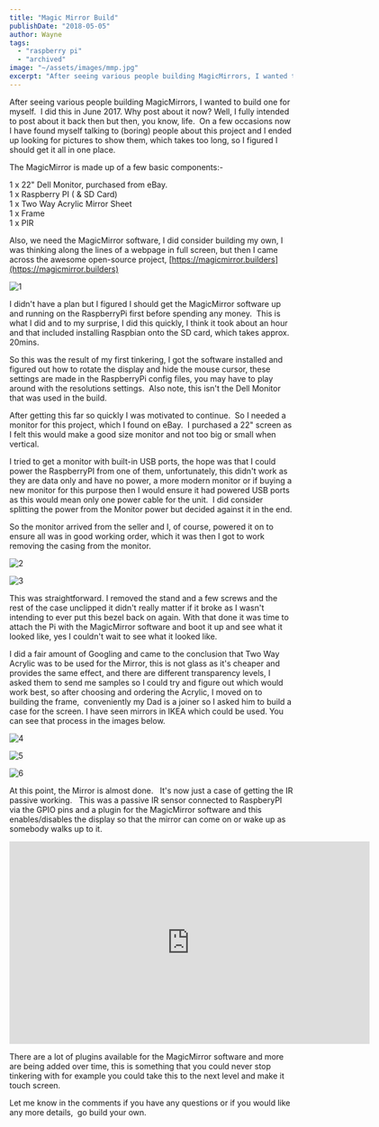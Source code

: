 ```yaml
---
title: "Magic Mirror Build"
publishDate: "2018-05-05"
author: Wayne
tags: 
  - "raspberry pi"
  - "archived"
image: "~/assets/images/mmp.jpg"
excerpt: "After seeing various people building MagicMirrors, I wanted to build one for myself.  I did this in June 2017. Why post about it now? Well, I fully intended to post about it back then but then, you know, I got busy."
---
```


After seeing various people building MagicMirrors, I wanted to build one for myself.  I did this in June 2017. Why post about it now? Well, I fully intended to post about it back then but then, you know, life.  On a few occasions now I have found myself talking to (boring) people about this project and I ended up looking for pictures to show them, which takes too long, so I figured I should get it all in one place.

The MagicMirror is made up of a few basic components:-

1 x 22" Dell Monitor, purchased from eBay.  
1 x Raspberry PI ( & SD Card)  
1 x Two Way Acrylic Mirror Sheet  
1 x Frame  
1 x PIR

Also, we need the MagicMirror software, I did consider building my own, I was thinking along the lines of a webpage in full screen, but then I came across the awesome open-source project, [https://magicmirror.builders](https://magicmirror.builders)

![1](src/assets/images/MagicMirror-01.jpg)

I didn't have a plan but I figured I should get the MagicMirror software up and running on the RaspberryPi first before spending any money.  This is what I did and to my surprise, I did this quickly, I think it took about an hour and that included installing Raspbian onto the SD card, which takes approx. 20mins.

So this was the result of my first tinkering, I got the software installed and figured out how to rotate the display and hide the mouse cursor, these settings are made in the RaspberryPi config files, you may have to play around with the resolutions settings.  Also note, this isn't the Dell Monitor that was used in the build.

After getting this far so quickly I was motivated to continue.  So I needed a monitor for this project, which I found on eBay.  I purchased a 22" screen as I felt this would make a good size monitor and not too big or small when vertical.

I tried to get a monitor with built-in USB ports, the hope was that I could power the RaspberryPI from one of them, unfortunately, this didn't work as they are data only and have no power, a more modern monitor or if buying a new monitor for this purpose then I would ensure it had powered USB ports as this would mean only one power cable for the unit.  I did consider splitting the power from the Monitor power but decided against it in the end.

So the monitor arrived from the seller and I, of course, powered it on to ensure all was in good working order, which it was then I got to work removing the casing from the monitor.

![2](src/assets/images/MagicMirror-02.jpg)

![3](src/assets/images/MagicMirror-03.jpg)

This was straightforward. I removed the stand and a few screws and the rest of the case unclipped it didn't really matter if it broke as I wasn't intending to ever put this bezel back on again. With that done it was time to attach the Pi with the MagicMirror software and boot it up and see what it looked like, yes I couldn't wait to see what it looked like.

I did a fair amount of Googling and came to the conclusion that Two Way Acrylic was to be used for the Mirror, this is not glass as it's cheaper and provides the same effect, and there are different transparency levels, I asked them to send me samples so I could try and figure out which would work best, so after choosing and ordering the Acrylic, I moved on to building the frame,  conveniently my Dad is a joiner so I asked him to build a case for the screen. I have seen mirrors in IKEA which could be used. You can see that process in the images below.

![4](src/assets/images/MagicMirror-04.jpg)

![5](src/assets/images/MagicMirror-05.jpg)

![6](src/assets/images/MagicMirror-06.jpg)

At this point, the Mirror is almost done.   It's now just a case of getting the IR passive working.   This was a passive IR sensor connected to RaspberyPI via the GPIO pins and a plugin for the MagicMirror software and this enables/disables the display so that the mirror can come on or wake up as somebody walks up to it.

<iframe width="640" height="360" src="https://www.youtube.com/embed/ZCZJvVp3R6c" frameborder="0" allowfullscreen="allowfullscreen"></iframe>

There are a lot of plugins available for the MagicMirror software and more are being added over time, this is something that you could never stop tinkering with for example you could take this to the next level and make it touch screen.

Let me know in the comments if you have any questions or if you would like any more details,  go build your own.
